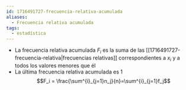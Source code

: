 ```yaml
---
id: 1716491727-frecuencia-relativa-acumulada
aliases:
  - Frecuencia relativa acumulada
tags:
  - estadística
---
```


- La frecuencia relativa acumulada $F_i$ es la suma de las [[1716491727-frecuencia-relativa|frecuencias relativas]] correspondientes a $x_i$ y a todos los valores menores que él
- La última frecuencia relativa acumulada es 1
$$F_i = \frac{\sum^{i}_{j=1}n_j}{n}=\sum^{i}_{j=1}f_j$$